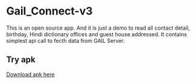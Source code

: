 # Gail_Connect-v3

This is an open source app. And it is just a demo to read all contact detail, birthday, Hindi dictionary offices and guest house addressed.
It contains simplest api call to fecth data from GAIL Server.

## Try apk
[Download apk here](https://github.com/Nirwal18/Gail_Connect-v3/releases/download/Publish/app-release.apk)


